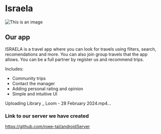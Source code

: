 # Israela


![This is an image](https://github.com/roee-tal/Final-project_Data-Science/blob/main/logooooo.png)

## Our app

ISRAELA is a travel app where you can look for travels using filters, search, recomendations and more. You can also join group travels
that the app allows. You can be a full partner by register us and recommend trips.

Includes:
* Community trips
* Contact the manager
* Adding personal rating and opinion
* Simple and intuitive UI





Uploading Library _ Loom - 28 February 2024.mp4…





### Link to our server we have created
<a href="https://github.com/roee-tal/androidServer">https://github.com/roee-tal/androidServer</a>






